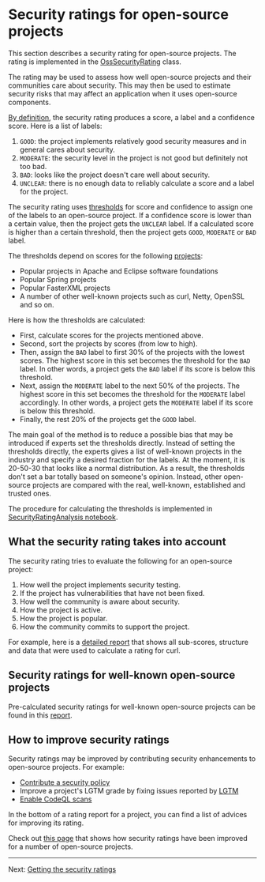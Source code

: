 # Security ratings for open-source projects

This section describes a security rating for open-source projects.
The rating is implemented in the [OssSecurityRating](https://github.com/SAP/fosstars-rating-core/blob/master/src/main/java/com/sap/sgs/phosphor/fosstars/model/rating/oss/OssSecurityRating.java) class.

The rating may be used to assess how well open-source projects and their communities care about security. 
This may then be used to estimate security risks that may affect an application when it uses open-source components.

[By definition](ratings.md), the security rating produces a score, a label and a confidence score.
Here is a list of labels:

1.  `GOOD`: the project implements relatively good security measures and in general cares about security.
1.  `MODERATE`: the security level in the project is not good but definitely not too bad.
1.  `BAD`: looks like the project doesn't care well about security.
1.  `UNCLEAR`: there is no enough data to reliably calculate a score and a label for the project.

The security rating uses
[thresholds](https://github.com/SAP/fosstars-rating-core/blob/master/src/main/java/com/sap/sgs/phosphor/fosstars/model/rating/oss/OssSecurityRating.java#L84)
for score and confidence to assign one of the labels to an open-source project.
If a confidence score is lower than a certain value, then the project gets the `UNCLEAR` label.
If a calculated score is higher than a certain threshold, then the project gets `GOOD`, `MODERATE` or `BAD` label.

The thresholds depend on scores for the following [projects](oss/security):

*  Popular projects in Apache and Eclipse software foundations
*  Popular Spring projects
*  Popular FasterXML projects
*  A number of other well-known projects such as curl, Netty, OpenSSL and so on.

Here is how the thresholds are calculated:

*  First, calculate scores for the projects mentioned above.
*  Second, sort the projects by scores (from low to high).
*  Then, assign the `BAD` label to first 30% of the projects with the lowest scores.
   The highest score in this set becomes the threshold for the `BAD` label.
   In other words, a project gets the `BAD` label if its score is below this threshold.
*  Next, assign the `MODERATE` label to the next 50% of the projects.
   The highest score in this set becomes the threshold for the `MODERATE` label accordingly.
   In other words, a project gets the `MODERATE` label if its score is below this threshold.
*  Finally, the rest 20% of the projects get the `GOOD` label.

The main goal of the method is to reduce a possible bias that may be introduced if experts set the thresholds directly.
Instead of setting the thresholds directly, the experts gives a list of well-known projects in the industry and specify
a desired fraction for the labels. At the moment, it is 20-50-30 that looks like a normal distribution.
As a result, the thresholds don't set a bar totally based on someone's opinion.
Instead, other open-source projects are compared with the real, well-known, established and trusted ones.

The procedure for calculating the thresholds is implemented in 
[SecurityRatingAnalysis notebook](https://github.com/SAP/fosstars-rating-core/blob/master/src/main/jupyter/oss/security/SecurityRatingAnalysis.ipynb).

## What the security rating takes into account

The security rating tries to evaluate the following for an open-source project:

1.  How well the project implements security testing.
1.  If the project has vulnerabilities that have not been fixed.
1.  How well the community is aware about security.
1.  How the project is active.
1.  How the project is popular.
1.  How the community commits to support the project.

For example, here is a [detailed report](oss/security/curl/curl.md)
that shows all sub-scores, structure and data that were used to calculate a rating for curl.

## Security ratings for well-known open-source projects

Pre-calculated security ratings for well-known open-source projects can be found
in this [report](oss/security/README.md).

## How to improve security ratings

Security ratings may be improved by contributing security enhancements to open-source projects.
For example:

*  [Contribute a security policy](https://docs.github.com/en/free-pro-team@latest/github/managing-security-vulnerabilities/adding-a-security-policy-to-your-repository)
*  Improve a project's LGTM grade by fixing issues reported by [LGTM](https://lgtm.com)
*  [Enable CodeQL scans](https://docs.github.com/en/free-pro-team@latest/github/finding-security-vulnerabilities-and-errors-in-your-code/enabling-code-scanning-for-a-repository)

In the bottom of a rating report for a project, you can find a list of advices for improving its rating.

Check out [this page](oss/security/improvements/README.md)
that shows how security ratings have been improved for a number of open-source projects.

---

Next: [Getting the security ratings](getting_oss_security_rating.md)
